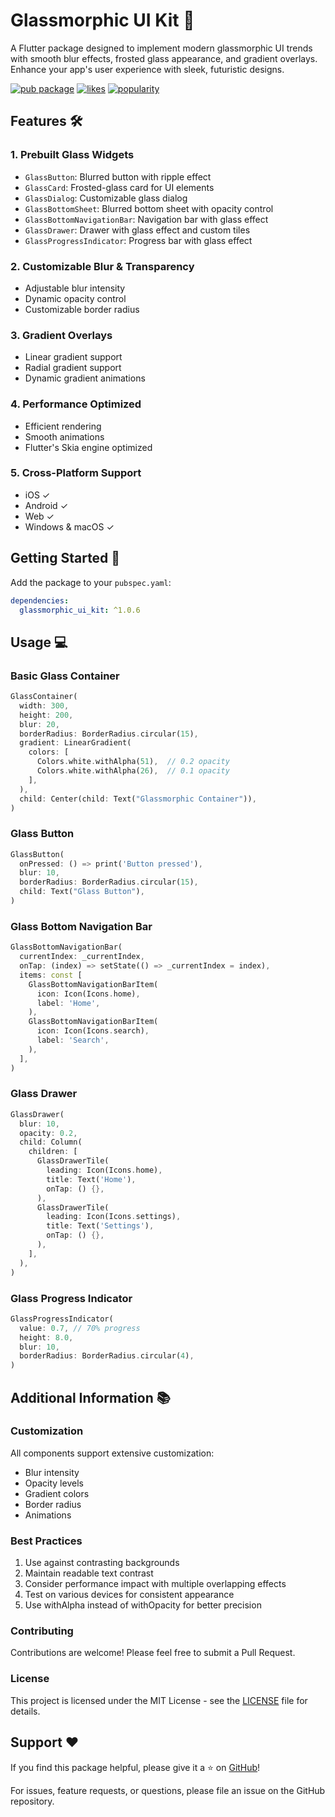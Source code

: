 <!--
This README describes the package. If you publish this package to pub.dev,
this README's contents appear on the landing page for your package.

For information about how to write a good package README, see the guide for
[writing package pages](https://dart.dev/tools/pub/writing-package-pages).

For general information about developing packages, see the Dart guide for
[creating packages](https://dart.dev/guides/libraries/create-packages)
and the Flutter guide for
[developing packages and plugins](https://flutter.dev/to/develop-packages).
-->

# Glassmorphic UI Kit 🌟

A Flutter package designed to implement modern glassmorphic UI trends with smooth blur effects, frosted glass appearance, and gradient overlays. Enhance your app's user experience with sleek, futuristic designs.

[![pub package](https://img.shields.io/pub/v/glassmorphic_ui_kit.svg)](https://pub.dev/packages/glassmorphic_ui_kit)
[![likes](https://img.shields.io/pub/likes/glassmorphic_ui_kit)](https://pub.dev/packages/glassmorphic_ui_kit/score)
[![popularity](https://img.shields.io/pub/popularity/glassmorphic_ui_kit)](https://pub.dev/packages/glassmorphic_ui_kit/score)

## Features 🛠️

### 1. Prebuilt Glass Widgets
- `GlassButton`: Blurred button with ripple effect
- `GlassCard`: Frosted-glass card for UI elements
- `GlassDialog`: Customizable glass dialog
- `GlassBottomSheet`: Blurred bottom sheet with opacity control
- `GlassBottomNavigationBar`: Navigation bar with glass effect
- `GlassDrawer`: Drawer with glass effect and custom tiles
- `GlassProgressIndicator`: Progress bar with glass effect

### 2. Customizable Blur & Transparency
- Adjustable blur intensity
- Dynamic opacity control
- Customizable border radius

### 3. Gradient Overlays
- Linear gradient support
- Radial gradient support
- Dynamic gradient animations

### 4. Performance Optimized
- Efficient rendering
- Smooth animations
- Flutter's Skia engine optimized

### 5. Cross-Platform Support
- iOS ✓
- Android ✓
- Web ✓
- Windows & macOS ✓

## Getting Started 🚀

Add the package to your `pubspec.yaml`:

```yaml
dependencies:
  glassmorphic_ui_kit: ^1.0.6
```

## Usage 💻

### Basic Glass Container

```dart
GlassContainer(
  width: 300,
  height: 200,
  blur: 20,
  borderRadius: BorderRadius.circular(15),
  gradient: LinearGradient(
    colors: [
      Colors.white.withAlpha(51),  // 0.2 opacity
      Colors.white.withAlpha(26),  // 0.1 opacity
    ],
  ),
  child: Center(child: Text("Glassmorphic Container")),
)
```

### Glass Button

```dart
GlassButton(
  onPressed: () => print('Button pressed'),
  blur: 10,
  borderRadius: BorderRadius.circular(15),
  child: Text("Glass Button"),
)
```

### Glass Bottom Navigation Bar

```dart
GlassBottomNavigationBar(
  currentIndex: _currentIndex,
  onTap: (index) => setState(() => _currentIndex = index),
  items: const [
    GlassBottomNavigationBarItem(
      icon: Icon(Icons.home),
      label: 'Home',
    ),
    GlassBottomNavigationBarItem(
      icon: Icon(Icons.search),
      label: 'Search',
    ),
  ],
)
```

### Glass Drawer

```dart
GlassDrawer(
  blur: 10,
  opacity: 0.2,
  child: Column(
    children: [
      GlassDrawerTile(
        leading: Icon(Icons.home),
        title: Text('Home'),
        onTap: () {},
      ),
      GlassDrawerTile(
        leading: Icon(Icons.settings),
        title: Text('Settings'),
        onTap: () {},
      ),
    ],
  ),
)
```

### Glass Progress Indicator

```dart
GlassProgressIndicator(
  value: 0.7, // 70% progress
  height: 8.0,
  blur: 10,
  borderRadius: BorderRadius.circular(4),
)
```

## Additional Information 📚

### Customization
All components support extensive customization:
- Blur intensity
- Opacity levels
- Gradient colors
- Border radius
- Animations

### Best Practices
1. Use against contrasting backgrounds
2. Maintain readable text contrast
3. Consider performance impact with multiple overlapping effects
4. Test on various devices for consistent appearance
5. Use withAlpha instead of withOpacity for better precision

### Contributing
Contributions are welcome! Please feel free to submit a Pull Request.

### License
This project is licensed under the MIT License - see the [LICENSE](LICENSE) file for details.

## Support ❤️

If you find this package helpful, please give it a ⭐️ on [GitHub](https://github.com/jamalihassan0307/glassmorphic_ui_kit)!

For issues, feature requests, or questions, please file an issue on the GitHub repository.
